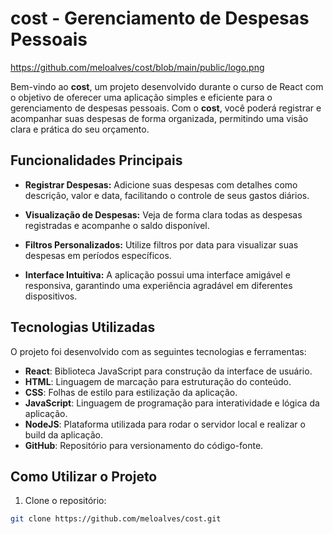 # cost - Gerenciamento de Despesas Pessoais

https://github.com/meloalves/cost/blob/main/public/logo.png

Bem-vindo ao **cost**, um projeto desenvolvido durante o curso de React com o objetivo de oferecer uma aplicação simples e eficiente para o gerenciamento de despesas pessoais. Com o **cost**, você poderá registrar e acompanhar suas despesas de forma organizada, permitindo uma visão clara e prática do seu orçamento.

## Funcionalidades Principais

- **Registrar Despesas:** Adicione suas despesas com detalhes como descrição, valor e data, facilitando o controle de seus gastos diários.

- **Visualização de Despesas:** Veja de forma clara todas as despesas registradas e acompanhe o saldo disponível.

- **Filtros Personalizados:** Utilize filtros por data para visualizar suas despesas em períodos específicos.

- **Interface Intuitiva:** A aplicação possui uma interface amigável e responsiva, garantindo uma experiência agradável em diferentes dispositivos.


## Tecnologias Utilizadas

O projeto foi desenvolvido com as seguintes tecnologias e ferramentas:

- **React**: Biblioteca JavaScript para construção da interface de usuário.
- **HTML**: Linguagem de marcação para estruturação do conteúdo.
- **CSS**: Folhas de estilo para estilização da aplicação.
- **JavaScript**: Linguagem de programação para interatividade e lógica da aplicação.
- **NodeJS**: Plataforma utilizada para rodar o servidor local e realizar o build da aplicação.
- **GitHub**: Repositório para versionamento do código-fonte.

## Como Utilizar o Projeto

1. Clone o repositório:

```bash
git clone https://github.com/meloalves/cost.git
